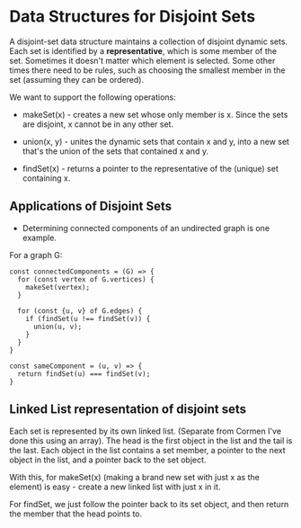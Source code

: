 # Data Structures for Disjoint Sets

A disjoint-set data structure maintains a collection of disjoint dynamic sets. Each set is identified by a **representative**, which is some member of the set. Sometimes it doesn't matter which element is selected. Some other times there need to be rules, such as choosing the smallest member in the set (assuming they can be ordered).

We want to support the following operations:

- makeSet(x) - creates a new set whose only member is x. Since the sets are disjoint, x cannot be in any other set.

- union(x, y) - unites the dynamic sets that contain x and y, into a new set that's the union of the sets that contained x and y.

- findSet(x) - returns a pointer to the representative of the (unique) set containing x.

## Applications of Disjoint Sets

- Determining connected components of an undirected graph is one example.

For a graph G:

```
const connectedComponents = (G) => {
  for (const vertex of G.vertices) {
    makeSet(vertex);
  }

  for (const {u, v} of G.edges) {
    if (findSet(u !== findSet(v)) {
      union(u, v);
    }
  }
}

const sameComponent = (u, v) => {
  return findSet(u) === findSet(v);
}

```

## Linked List representation of disjoint sets

Each set is represented by its own linked list. (Separate from Cormen I've done this using an array). The head is the first object in the list and the tail is the last. Each object in the list contains a set member, a pointer to the next object in the list, and a pointer back to the set object.

With this, for makeSet(x) (making a brand new set with just x as the element) is easy - create a new linked list with just x in it.

For findSet, we just follow the pointer back to its set object, and then return the member that the head points to.
